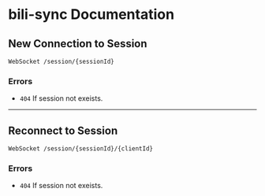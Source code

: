 # bili-sync Documentation

## New Connection to Session
`WebSocket /session/{sessionId}`

### Errors
- `404` If session not exeists.


--------


## Reconnect to Session
`WebSocket /session/{sessionId}/{clientId}`


### Errors
- `404` If session not exeists.
